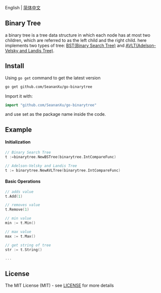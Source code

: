 English | [简体中文](./README-zh_CN.md)

## Binary Tree
a binary tree is a tree data structure in which each node has at most two children, which are referred to as the left child and the right child. 
here implements two types of tree: [BST(Binary Search Tree)](https://en.wikipedia.org/wiki/Binary_search_tree) and [AVLT(Adelson-Velsky and Landis Tree)](https://en.wikipedia.org/wiki/AVL_tree).

## Install
Using `go get` command to get the latest version
```bash
go get github.com/SeananXu/go-binarytree
```
Import it with:
```go
import "github.com/SeananXu/go-binarytree"
```
and use set as the package name inside the code.

## Example
#### Initialization
```go
// Binary Search Tree
t :=binarytree.NewBSTree(binarytree.IntCompareFunc)

// Adelson-Velsky and Landis Tree
t := binarytree.NewAVLTree(binarytree.IntCompareFunc)
```

#### Basic Operations
```go
// adds value
t.Add(1)

// removes value
t.Remove(1)

// min value
min := t.Min()

// max value
max := t.Max()

// get string of tree
str := t.String()

...
```

## License

The MIT License (MIT) - see [LICENSE](LICENSE) for more details